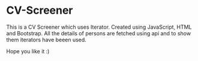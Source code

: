 # CV-Screener
This is a CV Screener which uses Iterator. Created using JavaScript, HTML and Bootstrap.
All the details of persons are fetched using api and to show them iterators have beeen used.

Hope you like it :)
